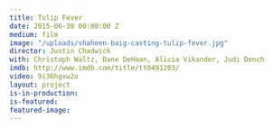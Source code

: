 ```yaml
---
title: Tulip Fever
date: 2015-06-30 00:00:00 Z
medium: film
image: "/uploads/shaheen-baig-casting-tulip-fever.jpg"
director: Justin Chadwick
with: Christoph Waltz, Dane DeHaan, Alicia Vikander, Judi Dench
imdb: http://www.imdb.com/title/tt0491203/
video: 9i36hgxw2u
layout: project
is-in-production: 
is-featured: 
featured-image: 
---
```


